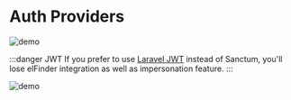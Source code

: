 # Auth Providers

![demo](/assets/login.jpg)

:::danger JWT
If you prefer to use [Laravel JWT](https://github.com/tymondesigns/jwt-auth) instead of Sanctum, you'll lose elFinder integration as well as impersonation feature.
:::

![demo](/assets/profile.png)
